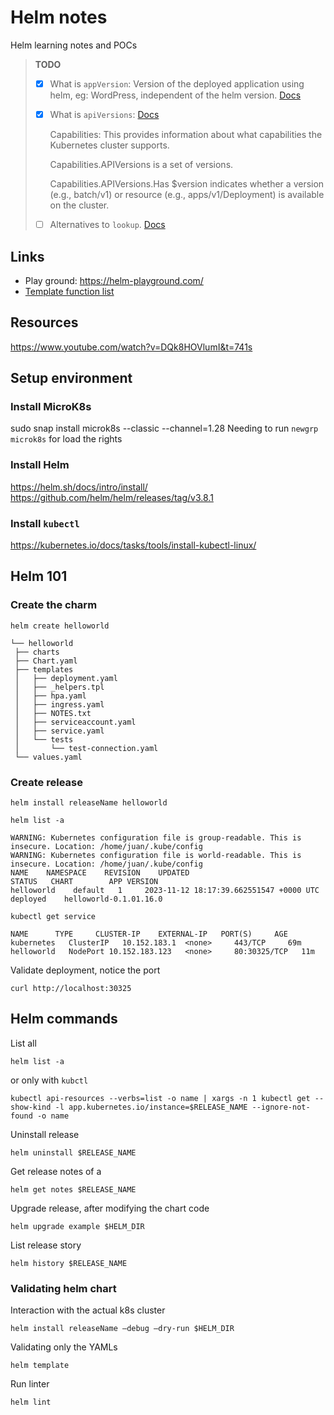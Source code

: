# Helm notes

Helm learning notes and POCs

> **TODO**
>
> - [x] What is `appVersion`:  Version of the deployed application using helm, eg: WordPress, independent of the helm version. [Docs](https://helm.sh/docs/topics/charts/#the-appversion-field)
> - [x] What is `apiVersions`: [Docs](https://helm.sh/docs/chart_template_guide/builtin_objects/)
> 
>   Capabilities: This provides information about what capabilities the Kubernetes cluster supports.
> 
>   Capabilities.APIVersions is a set of versions.
> 
>   Capabilities.APIVersions.Has $version indicates whether a version (e.g., batch/v1) or resource (e.g., apps/v1/Deployment) is available on the cluster.
> - [ ] Alternatives to `lookup`. [Docs](https://helm.sh/docs/chart_template_guide/function_list/#lookup)

## Links

* Play ground: https://helm-playground.com/
* [Template function list](https://helm.sh/docs/chart_template_guide/function_list/)

## Resources

https://www.youtube.com/watch?v=DQk8HOVlumI&t=741s

## Setup environment

### Install MicroK8s

sudo snap install microk8s --classic --channel=1.28
Needing to run `newgrp microk8s` for load the rights

### Install Helm

https://helm.sh/docs/intro/install/
https://github.com/helm/helm/releases/tag/v3.8.1

### Install `kubectl`

https://kubernetes.io/docs/tasks/tools/install-kubectl-linux/

## Helm 101

### Create the charm

```shell
helm create helloworld
```
```shell
└── helloworld
 ├── charts
 ├── Chart.yaml
 ├── templates
 │   ├── deployment.yaml
 │   ├── _helpers.tpl
 │   ├── hpa.yaml
 │   ├── ingress.yaml
 │   ├── NOTES.txt
 │   ├── serviceaccount.yaml
 │   ├── service.yaml
 │   └── tests
 │       └── test-connection.yaml
 └── values.yaml
```

### Create release
```shell
helm install releaseName helloworld
```

```shell
helm list -a
```
```shell
WARNING: Kubernetes configuration file is group-readable. This is insecure. Location: /home/juan/.kube/config
WARNING: Kubernetes configuration file is world-readable. This is insecure. Location: /home/juan/.kube/config
NAME    NAMESPACE    REVISION    UPDATED                              STATUS   CHART        APP VERSION
helloworld    default   1     2023-11-12 18:17:39.662551547 +0000 UTC    deployed    helloworld-0.1.01.16.0
```

```shell
kubectl get service
```
```shell
NAME      TYPE     CLUSTER-IP    EXTERNAL-IP   PORT(S)     AGE
kubernetes   ClusterIP   10.152.183.1  <none>     443/TCP     69m
helloworld   NodePort 10.152.183.123   <none>     80:30325/TCP   11m
```

Validate deployment, notice the port
```shell
curl http://localhost:30325
```

## Helm commands
List all
```shell
helm list -a
```
or only with `kubctl`
```shell
kubectl api-resources --verbs=list -o name | xargs -n 1 kubectl get --show-kind -l app.kubernetes.io/instance=$RELEASE_NAME --ignore-not-found -o name
```

Uninstall release
```shell
helm uninstall $RELEASE_NAME
```

Get release notes of a 
```shell
helm get notes $RELEASE_NAME
```

Upgrade release, after modifying the chart code
```shell
helm upgrade example $HELM_DIR
```

List release story
```shell
helm history $RELEASE_NAME
```

### Validating helm chart
Interaction with the actual k8s cluster
```shell
helm install releaseName –debug –dry-run $HELM_DIR
```
Validating only the YAMLs
```shell
helm template
```
Run linter
```shell
helm lint
```
